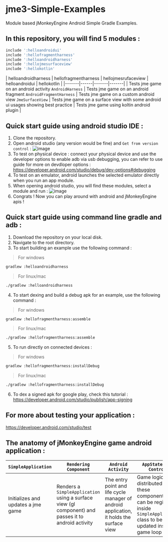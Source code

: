 # jme3-Simple-Examples
Module based jMonkeyEngine Android Simple Gradle Examples.

## In this repository, you will find 5 modules : 

```gradle
include ':helloandroidui'
include ':hellofragmentharness'
include ':helloandroidharness'
include ':hellojmesurfaceview'
include ':hellokotlin'
```
| helloandroidharness | hellofragmentharness | hellojmesrufaceview | helloandroidui | hellokotlin |
|-------|------|-------|-------|
| Tests jme game on an android activity `AndroidHarness` | Tests jme game on an android fragment `AndroidFragmentHarness` | Tests jme game on a custom android view `JmeSurfaceView` | Tests jme game on a surface view with some android ui usages showing best practice | Tests jme game using koltin android plugin |

## Quick start guide using android studio IDE : 
1) Clone the repository.
2) Open android studio (any version would be fine) and `Get from version control` : 
![image](https://user-images.githubusercontent.com/60224159/163730625-997ee9fa-f398-49f4-a78a-1f90d7feb97e.png)
3) To test on physical device : connect your physical device and use the developer options to enable adb via usb debugging, you can refer to use 
guide for more on devdloper options : https://developer.android.com/studio/debug/dev-options#debugging
4) To test on an emulator, android launches the selected emulator directly when you run an app module.
5) When opening android studio, you will find these modules, select a module and run : 
![image](https://user-images.githubusercontent.com/60224159/163730853-42410b2d-939b-45d3-8a6b-3632d90bc54e.png)
6) Congrats ! Now you can play around with android and jMonkeyEngine apis !

## Quick start guide using command line gradle and adb : 
1) Download the repository on your local disk.
2) Navigate to the root directory.
3) To start building an example use the following command : 
> For windows 
```bash
gradlew :helloandroidharness
```
> For linux/mac
```bash
./gradlew :helloandroidharness
```
4) To start dexing and build a debug apk for an example, use the following command : 
> For windows 
```bash
gradlew :hellofragmentharness:assemble
```
> For linux/mac
```bash
./gradlew :hellofragmentharness:assemble
```
5) To run directly on connected devices : 
> For windows 
```bash 
gradlew :hellofragmentharness:installDebug
```
> For linux/mac
```bash
./gradlew :hellofragmentharness:installDebug
```
6) To dex a signed apk for google play, check this tutorial : 
https://developer.android.com/studio/publish/app-signing

## For more about testing your application : 
https://developer.android.com/studio/test

## The anatomy of jMonkeyEngine game android application : 
| `SimpleApplication` | `Rendering Component` | `Android Activity` | `AppStates and Controls` |
|-------|------|-------|-------|
| Initializes and updates a jme game | Renders a `SimpleApplication` using a surface view (gl component) and passes it to android activity | The entry point and life cycle manager of android application, it holds the surface view |Game logic is distributed among these components and can be registered inside `SimpleApplication` class to be updated inside game loop |
